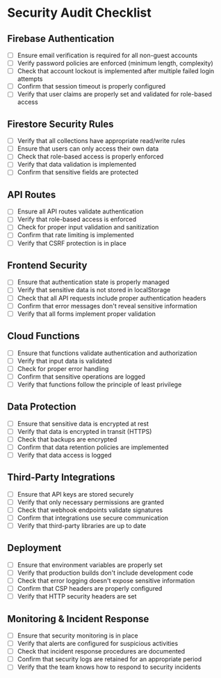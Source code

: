 # Security Audit Checklist

## Firebase Authentication

- [ ] Ensure email verification is required for all non-guest accounts
- [ ] Verify password policies are enforced (minimum length, complexity)
- [ ] Check that account lockout is implemented after multiple failed login attempts
- [ ] Confirm that session timeout is properly configured
- [ ] Verify that user claims are properly set and validated for role-based access

## Firestore Security Rules

- [ ] Verify that all collections have appropriate read/write rules
- [ ] Ensure that users can only access their own data
- [ ] Check that role-based access is properly enforced
- [ ] Verify that data validation is implemented
- [ ] Confirm that sensitive fields are protected

## API Routes

- [ ] Ensure all API routes validate authentication
- [ ] Verify that role-based access is enforced
- [ ] Check for proper input validation and sanitization
- [ ] Confirm that rate limiting is implemented
- [ ] Verify that CSRF protection is in place

## Frontend Security

- [ ] Ensure that authentication state is properly managed
- [ ] Verify that sensitive data is not stored in localStorage
- [ ] Check that all API requests include proper authentication headers
- [ ] Confirm that error messages don't reveal sensitive information
- [ ] Verify that all forms implement proper validation

## Cloud Functions

- [ ] Ensure that functions validate authentication and authorization
- [ ] Verify that input data is validated
- [ ] Check for proper error handling
- [ ] Confirm that sensitive operations are logged
- [ ] Verify that functions follow the principle of least privilege

## Data Protection

- [ ] Ensure that sensitive data is encrypted at rest
- [ ] Verify that data is encrypted in transit (HTTPS)
- [ ] Check that backups are encrypted
- [ ] Confirm that data retention policies are implemented
- [ ] Verify that data access is logged

## Third-Party Integrations

- [ ] Ensure that API keys are stored securely
- [ ] Verify that only necessary permissions are granted
- [ ] Check that webhook endpoints validate signatures
- [ ] Confirm that integrations use secure communication
- [ ] Verify that third-party libraries are up to date

## Deployment

- [ ] Ensure that environment variables are properly set
- [ ] Verify that production builds don't include development code
- [ ] Check that error logging doesn't expose sensitive information
- [ ] Confirm that CSP headers are properly configured
- [ ] Verify that HTTP security headers are set

## Monitoring & Incident Response

- [ ] Ensure that security monitoring is in place
- [ ] Verify that alerts are configured for suspicious activities
- [ ] Check that incident response procedures are documented
- [ ] Confirm that security logs are retained for an appropriate period
- [ ] Verify that the team knows how to respond to security incidents
